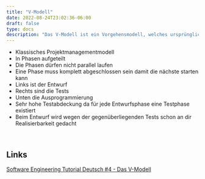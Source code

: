 ```yaml
---
title: "V-Modell"
date: 2022-08-24T23:02:36-06:00
draft: false
type: docs
description: "Das V-Modell ist ein Vorgehensmodell, welches ursprünglich für die Softwareentwicklung konzipiert wurde. Ähnlich dem Wasserfallmodell organisiert es den Softwareentwicklungsprozess in Phasen und fügt noch Phasen zu Qualitätssicherung hinzu."
---
```


- Klassisches Projektmanagementmodell
- In Phasen aufgeteilt
- Die Phasen dürfen nicht parallel laufen
- Eine Phase muss komplett abgeschlossen sein damit die nächste starten kann
- Links ist der Entwurf
- Rechts sind die Tests
- Unten die Ausprogrammierung
- Sehr hohe Testabdeckung da für jede Entwurfsphase eine Testphase existiert
- Beim Entwurf wird wegen der gegenüberliegenden Tests schon an dir Realisierbarkeit gedacht

<br>

## Links

[Software Engineering Tutorial Deutsch #4 - Das V-Modell](https://www.youtube.com/watch?v=FxS9LFzpM-o)
